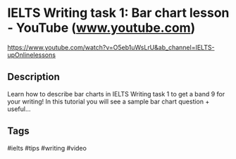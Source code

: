 # IELTS Writing task 1: Bar chart lesson - YouTube (www.youtube.com)

<https://www.youtube.com/watch?v=O5eb1uWsLrU&ab_channel=IELTS-upOnlinelessons>

## Description

Learn how to describe bar charts in IELTS Writing task 1 to get a band 9 for your writing! In this tutorial you will see a sample bar chart question + useful...

## Tags

#ielts #tips #writing #video
